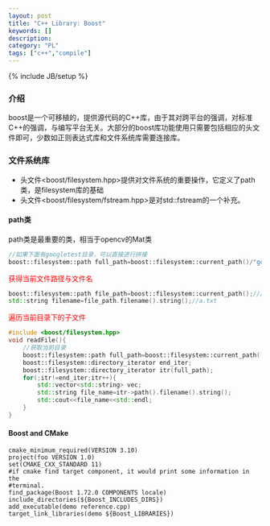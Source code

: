 ```yaml
--- 
layout: post 
title: "C++ Library: Boost" 
keywords: [] 
description: 
category: "PL"
tags: ["c++","compile"]
--- 
```

{% include JB/setup %}
### 介绍
boost是一个可移植的，提供源代码的C++库，由于其对跨平台的强调，对标准C++的强调，与编写平台无关。大部分的boost库功能使用只需要包括相应的头文件即可，少数如正则表达式库和文件系统库需要连接库。

### 文件系统库

+ 头文件<boost/filesystem.hpp>提供对文件系统的重要操作，它定义了path类，是filesystem库的基础
+ 头文件<boost/filesystem/fstream.hpp>是对std::fstream的一个补充。

#### path类
path类是最重要的类，相当于opencv的Mat类
```c++
//如果下面有googletest目录，可以直接进行拼接
boost::filesystem::path full_path=boost::filesystem::current_path()/"googletest";
```

<font color="red">获得当前文件路径与文件名</font>
```c++
boost::filesystem::path file_path=boost::filesystem::current_path();///*/*/a.txt
std::string filename=file_path.filename().string();//a.txt
```
<font color="red">遍历当前目录下的子文件</font>
```c++
#include <boost/filesystem.hpp>
void readFile(){
	//获取当前目录
    boost::filesystem::path full_path=boost::filesystem::current_path();
    boost::filesystem::directory_iterator end_iter;
    boost::filesystem::directory_iterator itr(full_path);
    for(;itr!=end_iter;itr++){
        std::vector<std::string> vec;
        std::string file_name=itr->path().filename().string();
        std::cout<<file_name<<std::endl;
    }
}
```


#### Boost and CMake


```shell
cmake_minimum_required(VERSION 3.10)
project(foo VERSION 1.0)
set(CMAKE_CXX_STANDARD 11)
#if cmake find target component, it would print some information in the
#terminal.
find_package(Boost 1.72.0 COMPONENTS locale)
include_directories(${Boost_INCLUDES_DIRS})
add_executable(demo reference.cpp)
target_link_libraries(demo ${Boost_LIBRARIES})
```



